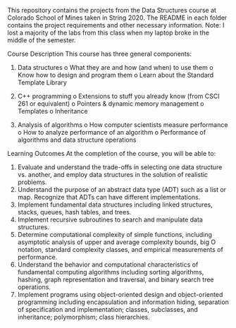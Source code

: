 This repository contains the projects from the Data Structures course at Colorado School of Mines taken in String 2020. The README in each folder contains the project requirements and other necessary information. 
Note: I lost a majority of the labs from this class when my laptop broke in the middle of the semester.


Course Description
This course has three general components:
1. Data structures
   o What they are and how (and when) to use them
   o Know how to design and program them
   o Learn about the Standard Template Library

2. C++ programming
   o Extensions to stuff you already know (from CSCI 261 or equivalent)
   o Pointers & dynamic memory management
   o Templates
   o Inheritance

3. Analysis of algorithms
   o How computer scientists measure performance
   o How to analyze performance of an algorithm
   o Performance of algorithms and data structure operations



Learning Outcomes
At the completion of the course, you will be able to:
1. Evaluate and understand the trade-offs in selecting one data structure vs. another, and employ data structures in the solution of realistic problems.
2. Understand the purpose of an abstract data type (ADT) such as a list or map. Recognize that ADTs can have different implementations.
3. Implement fundamental data structures including linked structures, stacks, queues, hash tables, and trees.
4. Implement recursive subroutines to search and manipulate data structures.
5. Determine computational complexity of simple functions, including asymptotic analysis of upper and average complexity bounds, big O notation, standard complexity classes, and empirical measurements of performance.
6. Understand the behavior and computational characteristics of fundamental computing algorithms including sorting algorithms, hashing, graph representation and traversal, and binary search tree operations.
7. Implement programs using object-oriented design and object-oriented programming including encapsulation and information hiding, separation of specification and implementation; classes, subclasses, and inheritance; polymorphism; class hierarchies.
